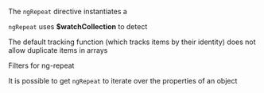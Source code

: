 The `ngRepeat` directive instantiates a 

`ngRepeat` uses **$watchCollection** to detect 

The default tracking function (which tracks items by their identity) does not allow duplicate items in arrays   

Filters for ng-repeat

It is possible to get `ngRepeat` to iterate over the properties of an object 